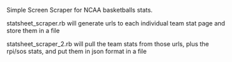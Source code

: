 Simple Screen Scraper for NCAA basketballs stats.

statsheet_scraper.rb will generate urls to each individual team stat page and store them in a file

statsheet_scraper_2.rb will pull the team stats from those urls, plus the rpi/sos stats, and put them in json format in a file
